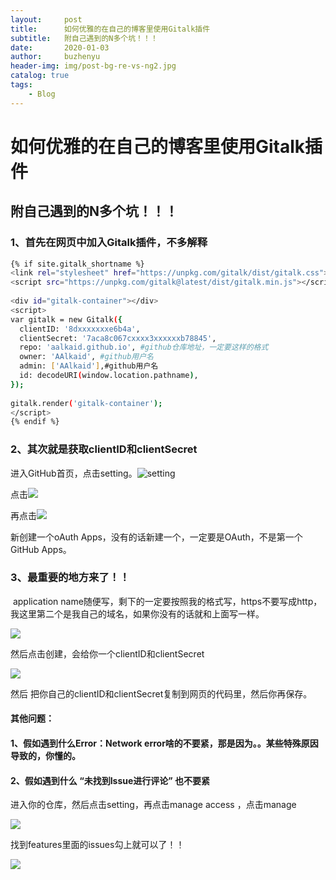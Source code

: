```yaml
---
layout:     post
title:      如何优雅的在自己的博客里使用Gitalk插件
subtitle:   附自己遇到的N多个坑！！！
date:       2020-01-03
author:     buzhenyu
header-img: img/post-bg-re-vs-ng2.jpg
catalog: true
tags:
    - Blog
---
```




# 如何优雅的在自己的博客里使用Gitalk插件

## 附自己遇到的N多个坑！！！

### 1、首先在网页中加入Gitalk插件，不多解释

```bash
{% if site.gitalk_shortname %}
<link rel="stylesheet" href="https://unpkg.com/gitalk/dist/gitalk.css">
<script src="https://unpkg.com/gitalk@latest/dist/gitalk.min.js"></script>
 
<div id="gitalk-container"></div>
<script>
var gitalk = new Gitalk({
  clientID: '8dxxxxxxxe6b4a',
  clientSecret: '7aca8c067cxxxx3xxxxxxb78845',
  repo: 'aalkaid.github.io', #github仓库地址，一定要这样的格式
  owner: 'AAlkaid', #github用户名
  admin: ['AAlkaid'],#github用户名 
  id: decodeURI(window.location.pathname), 
});
 
gitalk.render('gitalk-container');
</script>
{% endif %}
```

### 2、其次就是获取clientID和clientSecret

进入GitHub首页，点击setting。![setting](https://s1.ax1x.com/2020/10/07/0d3Tr6.png)

点击![](https://s1.ax1x.com/2020/10/07/0dYVRH.png)

再点击![](https://s1.ax1x.com/2020/10/07/0dYuLt.png)

新创建一个oAuth Apps，没有的话新建一个，一定要是OAuth，不是第一个GitHub Apps。

### 3、最重要的地方来了！！

​	application name随便写，剩下的一定要按照我的格式写，https不要写成http，我这里第二个是我自己的域名，如果你没有的话就和上面写一样。

![](https://s1.ax1x.com/2020/10/07/0dY3FS.png)

然后点击创建，会给你一个clientID和clientSecret

![](https://s1.ax1x.com/2020/10/07/0dY0oT.png)

然后 把你自己的clientID和clientSecret复制到网页的代码里，然后你再保存。



#### 其他问题：

#### 1、假如遇到什么Error：Network error啥的不要紧，那是因为。。某些特殊原因导致的，你懂的。

#### 2、假如遇到什么 “未找到Issue进行评论” 也不要紧

进入你的仓库，然后点击setting，再点击manage access ，点击manage

![](https://s1.ax1x.com/2020/10/07/0dYhTK.png)

找到features里面的issues勾上就可以了！！

![](https://s1.ax1x.com/2020/10/07/0dYfw6.png)

